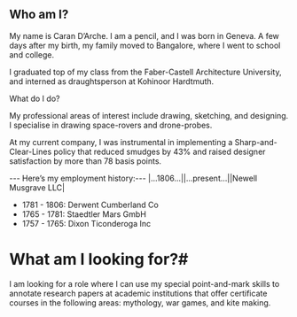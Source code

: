 ## Who am I? ##
My name is Caran D’Arche. I am a pencil, and I was born in Geneva. A few days after my birth, my family moved to Bangalore, where I went to school and college. 

I graduated top of my class from the Faber-Castell Architecture University, and interned as draughtsperson at Kohinoor Hardtmuth.

What do I do?

My professional areas of interest include drawing, sketching, and designing. I specialise in drawing space-rovers and drone-probes.

At my current company, I was instrumental in implementing a Sharp-and-Clear-Lines policy that reduced smudges by 43% and raised designer satisfaction by more than 78 basis points.

--- Here’s my employment history:---
|...1806...||...present...||Newell Musgrave LLC|
- 1781 - 1806: Derwent Cumberland Co
- 1765 - 1781: Staedtler Mars GmbH
- 1757 - 1765: Dixon Ticonderoga Inc

# What am I looking for?#

I am looking for a role where I can use my special point-and-mark skills to annotate research papers at academic institutions that offer certificate courses in the 
following areas: mythology, war games, and kite making.
